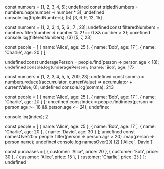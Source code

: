 <!-- 1.Dato un array di numeri, triplica ciascun numero presente nell'array. -->

const numbers = [1, 2, 3, 4, 5];
undefined
const tripledNumbers = numbers.map(number => number \* 3);
undefined
console.log(tripledNumbers);
(5) [3, 6, 9, 12, 15]

<!-- 2.Dato un array di numeri, filtra solo i numeri dispari maggiori di 3. -->

const numbers = [1, 2, 3, 4, 5, 6 , 7 , 23];
undefined
const filteredNumbers = numbers.filter(number => number % 2 !== 0 && number > 3);
undefined
console.log(filteredNumbers);
(3) [5, 7, 23]

<!-- 3.Dato un array di persone, trova la prima persona con l'età inferiore a 18 anni. -->

const people = [
{ name: 'Alice', age: 25 },
{ name: 'Bob', age: 17 },
{ name: 'Charlie', age: 20 }
];

undefined
const underagePerson = people.find(person => person.age < 18);
undefined
console.log(underagePerson);
{name: 'Bob', age: 17}

<!-- 4.Dato un array di numeri, calcola la somma di tutti i numeri nell'array. -->

const numbers = [1, 2, 3, 4, 5, 5, 200, 23];
undefined
const somma = numbers.reduce((accumulator, currentValue) => accumulator + currentValue, 0);
undefined
console.log(somma);
243

<!-- 5.Dato un array di persone, trova l'indice della prima persona con l'età compresa tra 18 e 24 anni. -->

const people = [
{ name: 'Alice', age: 25 },
{ name: 'Bob', age: 17 },
{ name: 'Charlie', age: 20 }
];
undefined
const index = people.findIndex(person => person.age >= 18 && person.age <= 24);
undefined

console.log(index);
2

<!-- 6.Data un'array di persone, crea un nuovo array contenente solo i nomi delle persone di età maggiore di 20 anni. -->

const people = [
{ name: 'Alice', age: 25 },
{ name: 'Bob', age: 17 },
{ name: 'Charlie', age: 20 },
{ name: 'David', age: 30 }
];
undefined
const namesOver20 = people
.filter(person => person.age > 20)
.map(person => person.name);
undefined
console.log(namesOver20)
(2) ['Alice', 'David']

<!-- 7.Data un'array di acquisti, trova il prezzo totale degli acquisti fatti da Alice.-->

const purchases = [
{ customer: 'Alice', price: 20 },
{ customer: 'Bob', price: 30 },
{ customer: 'Alice', price: 15 },
{ customer: 'Charlie', price: 25 }
];
undefined
